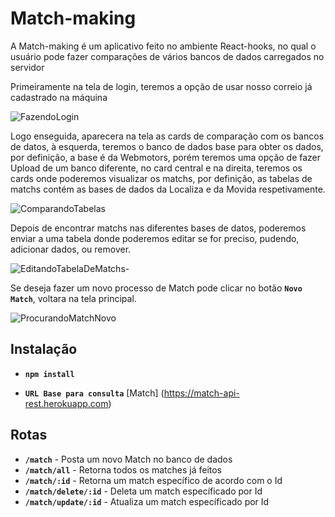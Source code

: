 # Match-making

A Match-making é um aplicativo feito no ambiente React-hooks, no qual o usuário pode fazer comparações de vários bancos de dados carregados no servidor

Primeiramente na tela de login, teremos a opção de usar nosso correio já cadastrado na máquina

![FazendoLogin](https://user-images.githubusercontent.com/52355873/80542017-a417d300-8982-11ea-9c0e-01daf6f254aa.gif)

Logo enseguida, aparecera na tela as cards de comparação com os bancos de datos, à esquerda, teremos o banco de dados base para obter os dados, por definição, a base é da Webmotors, porém teremos uma opção de fazer Upload de um banco diferente, no card central e na direita, teremos os cards onde poderemos visualizar os matchs, por definição, as tabelas de matchs contém as bases de dados da Localiza e da Movida respetivamente.

![ComparandoTabelas](https://user-images.githubusercontent.com/52355873/80542014-a2e6a600-8982-11ea-8933-797013f25dbd.gif)

Depois de encontrar matchs nas diferentes bases de datos, poderemos enviar a uma tabela donde poderemos editar se for preciso, pudendo, adicionar dados, ou remover.

![EditandoTabelaDeMatchs-](https://user-images.githubusercontent.com/52355873/80542010-a11ce280-8982-11ea-895f-a92b9ef9b66f.gif)


Se deseja fazer um novo processo de Match pode clicar no botão **`Novo Match`**,  voltara na tela principal.

![ProcurandoMatchNovo](https://user-images.githubusercontent.com/52355873/80542036-ada13b00-8982-11ea-97fd-a1253613f4cd.gif)



## Instalação


* **`npm install`**

* **`URL Base para consulta`** [Match] (https://match-api-rest.herokuapp.com)


## Rotas

* **`/match`** - Posta um novo Match no banco de dados
* **`/match/all`** - Retorna todos os matches já feitos 
* **`/match/:id`** - Retorna um match específico de acordo com o Id 
* **`/match/delete/:id`** - Deleta um match específicado por Id 
* **`/match/update/:id`** - Atualiza um match específicado por Id







